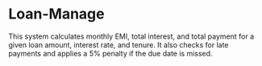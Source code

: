 # Loan-Manage
This system calculates monthly EMI, total interest, and total payment for a given loan amount, interest rate, and tenure. It also checks for late payments and applies a 5% penalty if the due date is missed.
